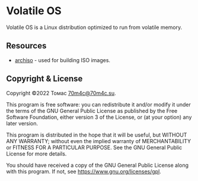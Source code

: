 Volatile OS
===========

Volatile OS is a Linux distribution optimized to run from volatile memory.

Resources
---------

* [archiso](https://gitlab.archlinux.org/archlinux/archiso) - used for building
  ISO images.

Copyright & License
-------------------

Copyright ©2022 Томас <70m4c@70m4c.su>.

This program is free software: you can redistribute it and/or modify it under
the terms of the GNU General Public License as published by the Free Software
Foundation, either version 3 of the License, or (at your option) any later
version.

This program is distributed in the hope that it will be useful, but WITHOUT ANY
WARRANTY; without even the implied warranty of MERCHANTABILITY or FITNESS FOR A
PARTICULAR PURPOSE.  See the GNU General Public License for more details.

You should have received a copy of the GNU General Public License along with
this program.  If not, see <https://www.gnu.org/licenses/gpl>.

